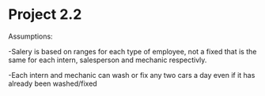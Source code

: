 # Project 2.2 

Assumptions: 

-Salery is based on ranges for each type of employee, not a fixed that is the same for each intern, salesperson and mechanic respectivly. 

-Each intern and mechanic can wash or fix any two cars a day even if it has already been washed/fixed
 


